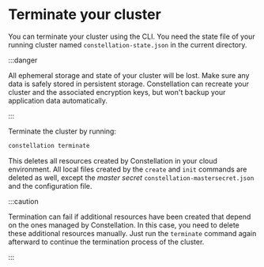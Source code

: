 # Terminate your cluster

You can terminate your cluster using the CLI.
You need the state file of your running cluster named `constellation-state.json` in the current directory.

:::danger

All ephemeral storage and state of your cluster will be lost. Make sure any data is safely stored in persistent storage. Constellation can recreate your cluster and the associated encryption keys, but won't  backup your application data automatically.

:::

Terminate the cluster by running:

```bash
constellation terminate
```

This deletes all resources created by Constellation in your cloud environment.
All local files created by the `create` and `init` commands are deleted as well, except the *master secret* `constellation-mastersecret.json` and the configuration file.

:::caution

Termination can fail if additional resources have been created that depend on the ones managed by Constellation. In this case, you need to delete these additional
resources manually. Just run the `terminate` command again afterward to continue the termination process of the cluster.

:::
